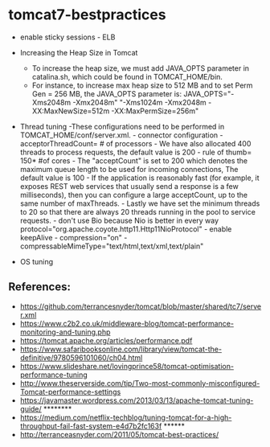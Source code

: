 # tomcat7-bestpractices
- enable sticky sessions - ELB

- Increasing the Heap Size in Tomcat
	- To increase the heap size, we must add JAVA_OPTS parameter in catalina.sh, which could be found in TOMCAT_HOME/bin.
	- For instance, to increase max heap size to 512 MB and to set Perm Gen = 256 MB, the JAVA_OPTS parameter is:
		JAVA_OPTS="-Xms2048m -Xmx2048m"
				  "-Xms1024m -Xmx2048m -XX:MaxNewSize=512m -XX:MaxPermSize=256m"

- Thread tuning
	-These configurations need to be performed in TOMCAT_HOME/conf/server.xml.
		- connector configuration
	 	<Connector port="8009" protocol="AJP/1.3" redirectPort="8443" acceptorThreadCount="2" maxThreads="400" acceptCount="200" minSpareThreads="20"/>
		 	- acceptorThreadCount= # of processors
	 		- We have also allocated 400 threads to process requests, the default value is 200
	 			- rule of thumb= 150* #of cores
	 		- The "acceptCount" is set to 200 which denotes the maximum queue length to be used for incoming connections, The default value is 100
	 			- If the application is reasonably fast (for example, it exposes REST web services that usually send a response is a few milliseconds), then you can configure a large acceptCount, up to the same number of maxThreads.
	 		- Lastly we have set the minimum threads to 20 so that there are always 20 threads running in the pool to service requests.
		- don't use Bio because Nio is better in every way
			protocol="org.apache.coyote.http11.Http11NioProtocol"
		- enable keepAlive
		- compression="on"
		- compressableMimeType="text/html,text/xml,text/plain"
		
- OS tuning

## References:
- https://github.com/terrancesnyder/tomcat/blob/master/shared/tc7/server.xml
- https://www.c2b2.co.uk/middleware-blog/tomcat-performance-monitoring-and-tuning.php
- https://tomcat.apache.org/articles/performance.pdf
- https://www.safaribooksonline.com/library/view/tomcat-the-definitive/9780596101060/ch04.html
- https://www.slideshare.net/lovingprince58/tomcat-optimisation-performance-tuning
- http://www.theserverside.com/tip/Two-most-commonly-misconfigured-Tomcat-performance-settings
- https://javamaster.wordpress.com/2013/03/13/apache-tomcat-tuning-guide/  ********
- https://medium.com/netflix-techblog/tuning-tomcat-for-a-high-throughput-fail-fast-system-e4d7b2fc163f ******
- http://terranceasnyder.com/2011/05/tomcat-best-practices/

